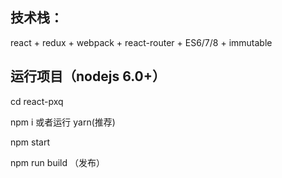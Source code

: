 
## 技术栈：
  react + redux + webpack + react-router + ES6/7/8 + immutable


## 运行项目（nodejs 6.0+）

 cd react-pxq

 npm i  或者运行  yarn(推荐)
  
 npm start

 npm run build （发布）
